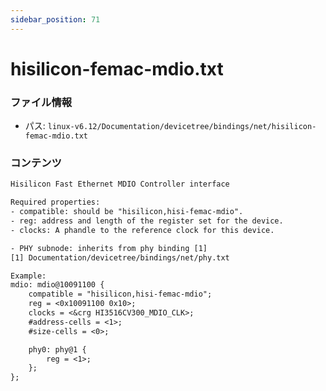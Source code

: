```yaml
---
sidebar_position: 71
---
```

# hisilicon-femac-mdio.txt

### ファイル情報

- パス: `linux-v6.12/Documentation/devicetree/bindings/net/hisilicon-femac-mdio.txt`

### コンテンツ

```txt
Hisilicon Fast Ethernet MDIO Controller interface

Required properties:
- compatible: should be "hisilicon,hisi-femac-mdio".
- reg: address and length of the register set for the device.
- clocks: A phandle to the reference clock for this device.

- PHY subnode: inherits from phy binding [1]
[1] Documentation/devicetree/bindings/net/phy.txt

Example:
mdio: mdio@10091100 {
	compatible = "hisilicon,hisi-femac-mdio";
	reg = <0x10091100 0x10>;
	clocks = <&crg HI3516CV300_MDIO_CLK>;
	#address-cells = <1>;
	#size-cells = <0>;

	phy0: phy@1 {
		reg = <1>;
	};
};

```
